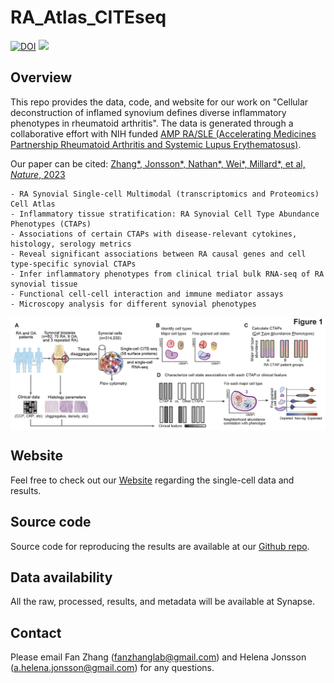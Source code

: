 # RA_Atlas_CITEseq

[![DOI](https://zenodo.org/badge/367384023.svg)](https://zenodo.org/badge/latestdoi/367384023)
![](https://komarev.com/ghpvc/?username=immunogenomics&style=flat-square&color=blueviolet)

## Overview
This repo provides the data, code, and website for our work on "Cellular deconstruction of inflamed synovium defines diverse inflammatory phenotypes in rheumatoid arthritis". The data is generated through a collaborative effort with NIH funded [AMP RA/SLE (Accelerating Medicines Partnership Rheumatoid Arthritis and Systemic Lupus Erythematosus)](https://www.niams.nih.gov/grants-funding/funded-research/accelerating-medicines/RA-SLE).

Our paper can be cited: [Zhang*, Jonsson*, Nathan*, Wei*, Millard*, et al, *Nature*, 2023](https://www.nature.com/articles/s41586-023-06708-y)

```
- RA Synovial Single-cell Multimodal (transcriptomics and Proteomics) Cell Atlas
- Inflammatory tissue stratification: RA Synovial Cell Type Abundance Phenotypes (CTAPs)
- Associations of certain CTAPs with disease-relevant cytokines, histology, serology metrics
- Reveal significant associations between RA causal genes and cell type-specific synovial CTAPs
- Infer inflammatory phenotypes from clinical trial bulk RNA-seq of RA synovial tissue
- Functional cell-cell interaction and immune mediator assays
- Microscopy analysis for different synovial phenotypes 
```

<img src="https://github.com/immunogenomics/RA_Atlas_CITEseq/blob/master/figure/overview.png" width="800" align="center">


## Website
Feel free to check out our [Website](https://immunogenomics.io/ampra2/) regarding the single-cell data and results.


## Source code
Source code for reproducing the results are available at our [Github repo](https://github.com/immunogenomics/RA_Atlas_CITEseq).


## Data availability
All the raw, processed, results, and metadata will be available at Synapse.

## Contact
Please email Fan Zhang (fanzhanglab@gmail.com) and Helena Jonsson (a.helena.jonsson@gmail.com) for any questions.
